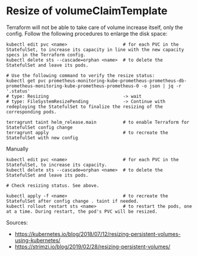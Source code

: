# Resize of volumeClaimTemplate
Terraform will not be able to take care of volume increase itself, only the config. Follow the following procedures to enlarge the disk space:
```
kubectl edit pvc <name>                     # for each PVC in the StatefulSet, to increase its capacity in line with the new capacity specs in the Terraform config.
kubectl delete sts --cascade=orphan <name>  # to delete the StatefulSet and leave its pods.

# Use the following command to verify the resize status:
kubectl get pvc prometheus-monitoring-kube-prometheus-prometheus-db-prometheus-monitoring-kube-prometheus-prometheus-0 -o json | jq -r '.status'
# type: Resizing                            -> wait
# type: FileSystemResizePending             -> Continue with redeploying the StatefulSet to finalize the resizing of the corresponding pods.

terragrunt taint helm_release.main          # to enable Terraform for StatefulSet config change
terragrunt apply                            # to recreate the StatefulSet with new config

```

Manually
```
kubectl edit pvc <name>                     # for each PVC in the StatefulSet, to increase its capacity.
kubectl delete sts --cascade=orphan <name>  # to delete the StatefulSet and leave its pods.

# Check resizing status. See above.

kubectl apply -f <name>                     # to recreate the StatefulSet after config change . taint if needed.
kubectl rollout restart sts <name>          # to restart the pods, one at a time. During restart, the pod's PVC will be resized.
```

Sources:
- https://kubernetes.io/blog/2018/07/12/resizing-persistent-volumes-using-kubernetes/
- https://strimzi.io/blog/2019/02/28/resizing-persistent-volumes/